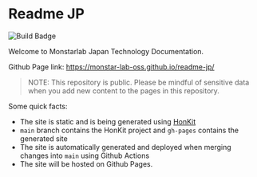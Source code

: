 # Readme JP

![Build Badge](https://github.com/monstar-lab-oss/readme-jp/workflows/Honkit-Build-Action/badge.svg)

Welcome to Monstarlab Japan Technology Documentation.

Github Page link: https://monstar-lab-oss.github.io/readme-jp/

> NOTE: This repository is public. Please be mindful of sensitive data when you add new content to the pages in this repository.

Some quick facts:

- The site is static and is being generated using [HonKit](https://github.com/honkit/honkit)
- `main` branch contains the HonKit project and `gh-pages` contains the generated site
- The site is automatically generated and deployed when merging changes into `main` using Github Actions
- The site will be hosted on Github Pages.
